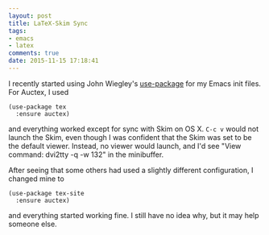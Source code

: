 ```yaml
---
layout: post
title: LaTeX-Skim Sync
tags:
- emacs
- latex
comments: true
date: 2015-11-15 17:18:41
---
```


I recently started using John Wiegley's [use-package](https://github.com/jwiegley/use-package ) for my Emacs init files. For Auctex, I used


```
(use-package tex
  :ensure auctex)
```

and everything worked except for sync with Skim on OS X. ```C-c v``` would not launch the Skim, even though I was confident that the Skim was set to be the default viewer. Instead, no viewer would launch, and I'd see "View command: dvi2tty -q -w 132" in the minibuffer.

After seeing that some others had used a slightly different configuration, I changed mine to

```
(use-package tex-site
  :ensure auctex)
```

and everything started working fine. I still have no idea why, but it may help someone else.
